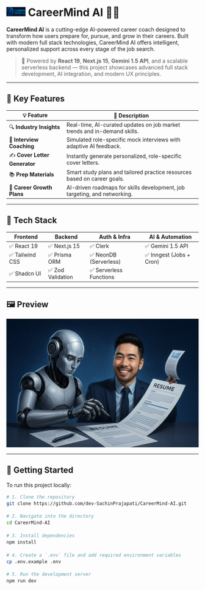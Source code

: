 # <img src="./public/logo.png" alt="CareerMind AI Logo" width="50" /> CareerMind AI 🎯💼

**CareerMind AI** is a cutting-edge AI-powered career coach designed to transform how users prepare for, pursue, and grow in their careers. Built with modern full stack technologies, CareerMind AI offers intelligent, personalized support across every stage of the job search.

> 🚀 Powered by **React 19**, **Next.js 15**, **Gemini 1.5 API**, and a scalable serverless backend — this project showcases advanced full stack development, AI integration, and modern UX principles.

---

## 🌟 Key Features

| 💡 Feature                  | 🚀 Description                                                                 |
|----------------------------|---------------------------------------------------------------------------------|
| 🔍 **Industry Insights**     | Real-time, AI-curated updates on job market trends and in-demand skills.       |
| 🎯 **Interview Coaching**    | Simulated role-specific mock interviews with adaptive AI feedback.             |
| ✍️ **Cover Letter Generator**| Instantly generate personalized, role-specific cover letters.                  |
| 📚 **Prep Materials**        | Smart study plans and tailored practice resources based on career goals.      |
| 🤖 **Career Growth Plans**   | AI-driven roadmaps for skills development, job targeting, and networking.     |

---

## 🧱 Tech Stack

| Frontend             | Backend              | Auth & Infra         | AI & Automation       |
|----------------------|-----------------------|------------------------|-------------------------|
| ✅ React 19           | ✅ Next.js 15          | ✅ Clerk                | ✅ Gemini 1.5 API         |
| ✅ Tailwind CSS       | ✅ Prisma ORM          | ✅ NeonDB (Serverless)  | ✅ Inngest (Jobs + Cron) |
| ✅ Shadcn UI          | ✅ Zod Validation      | ✅ Serverless Functions |                         |

---

## 🖼️ Preview

![CareerMind AI Logo](./public/banner4.png)

---

## 🚀 Getting Started

To run this project locally:

```bash
# 1. Clone the repository
git clone https://github.com/dev-SachinPrajapati/CareerMind-AI.git

# 2. Navigate into the directory
cd CareerMind-AI

# 3. Install dependencies
npm install

# 4. Create a `.env` file and add required environment variables
cp .env.example .env

# 5. Run the development server
npm run dev
